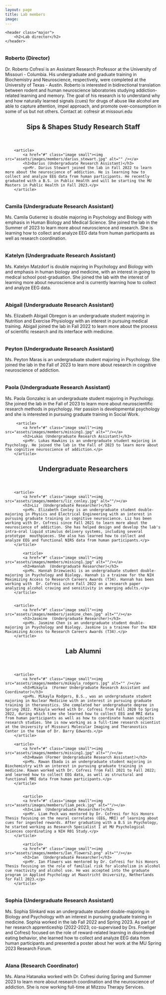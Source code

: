 ```yaml
---
layout: page
title: Lab members
image: 
---
```

<section>

	<header class="major">
		<h2>Lab director</h2>
	</header>
	
	
<div>
			<a href="#" class="image small"><img src="assets/images/members/roberto_cofresi.png" alt="" /></a>
			<h3>Roberto (Director)</h3>
			<p>Dr. Roberto Cofresí is an Assistant Research Professor at the University of Missouri - Columbia. His undergraduate and graduate training in Biochemistry and Neuroscience, respectively, were completed at the University of Texas - Austin. Roberto is interested in  bidirectional translation between rodent and human neuroscience laboratories studying addiction-related learning and memory. The goal of his research is to understand why and how naturally learned signals (cues) for drugs of abuse like alcohol are able to capture attention, impel approach, and promote over-consumption in some of us but not others. Contact at: cofresir at missouri.edu</p>
		
</div>
</section>
		
		
		
		
<section>
	<header class="major">
		<h2>Sips & Shapes Study Research Staff </h2>
	</header>
	
<div class="posts">
	
		<article>
			<a href="#" class="image small"><img src="assets/images/members/darius_stewart.jpg" alt="" /></a>
			<h3>Darius (Undergraduate Research Assistant)</h3>
			<p>Mr. Darius Stewart joined the lab in Fall 2022 to learn more about the neuroscience of addiction. He is learning how to collect and analyze EEG data from human participants. He recently graduated with a B.S. in Public Health and will be starting the MU Masters in Public Health in Fall 2023.</p>
		</article>

  <article>
			<a href="#" class="image small"><img src="assets/images/members/Professional_Headshot_Camila.jpg" alt=""/></a>
			<h3>Camila (Undergraduate Research Assistant)</h3>
			<p>Ms. Camila Gutierrez is double majoring in Psychology and Biology with emphasis in Human Biology and Medical Science. She joined the lab in the Summer of 2023 to learn more about neuroscience and research. She is learning how to collect and analyze EEG data from human participants as well as research coordination.</p>
		</article>

  <article>
			<a href="#" class="image small"><img src="assets/images/members/katelyn-matzdorf.jpg" alt=""/></a>
			<h3>Katelyn (Undergraduate Research Assistant)</h3>
			<p>Ms. Katelyn Matzdorf is double majoring in Psychology and Biology with and emphasis in human biology and medicine, with an interest in going to medical school post-graduation. She joined the lab with the interest of learning more about neuroscience and is currently learning how to collect and analyze EEG data.</p>
		</article>
		
  <article>
			<a href="#" class="image small"><img src="assets/images/members/abigail_obregon.jpg" alt=""/></a>
			<h3>Abigail (Undergraduate Research Assistant)</h3>
			<p>Ms. Elizabeth Abigail Obregon is an undergraduate student majoring in Nutrition and Exercise Physiology with an interest in pursuing medical training. Abigail joined the lab in Fall 2022 to learn more about the process of scientific research and its interface with medicine. </p>
		</article>

  
  <article>
			<a href="#" class="image small"><img src="assets/images/members/missing1.jpg" alt=""/></a>
			<h3>Peyton (Undergraduate Research Assistant)</h3>
			<p>Ms. Peyton Maras is an undergraduate student majoring in Psychology. She joined the lab in the Fall of 2023 to learn more about research in cognitive neuroscience of addiction.</p>
		</article>

  <article>
			<a href="#" class="image small"><img src="assets/images/members/missing1.jpg" alt=""/></a>
			<h3>Paola (Undergraduate Research Assistant)</h3>
			<p>Ms. Paola Gonzalez is an undergraduate student majoring in Psychology. She joined the lab in the Fall of 2023 to learn more about neuroscientific research methods in psychology. Her passion is developmental psychology and she is interested in pursuing graduate training in Social Work.</p>
		</article>
  
		 <article>
			<a href="#" class="image small"><img src="assets/images/members/missing1.jpg" alt=""/></a>
			<h3>Lukas (Undergraduate Research Assistant)</h3>
			<p>Mr. Lukas Hawkins is an undergraduate student majoring in Psychology. He joined the lab in the Fall of 2023 to learn more about the cognitive neuroscience of addiction.</p>
		</article>
			
		
		
		
		
		
			
		
		

</div>
</section>





		
<section>
	<header class="major">
		<h2>Undergraduate Researchers </h2>
	</header>
	
<div class="posts">

		<article>
			<a href="#" class="image small"><img src="assets/images/members/liz_conley.jpg" alt=""/></a>
			<h3>Liz  (Undergraduate Researcher)</h3>
			<p>Ms. Elizabeth Conley is an undergraduate student double-majoring in Physics and Electrical Engineering with an interest in pursuing graduate training in cognitive neuroscience. Liz has been working with Dr. Cofresi since Fall 2021 to learn more about the neuroscience of addiction. She has helped design and develop the lab's intra-oral liquid stimulus delivery systems, including several prototype  mouthpieces. She also has learned how to collect and analyze EEG and functional NIRS data from human participants.</p>
		</article>
		
			<article>
			<a href="#" class="image small"><img src="assets/images/members/missing1.jpg" alt=""/></a>
			<h3>Hannah  (Undergraduate Researcher)</h3>
			<p>Ms. Hannah Drzewiecki is an undergraduate student double-majoring in Psychology and Biology. Hannah is a trainee for the NIH Maximizing Access to Research Careers Awards (T34). Hannah has been working with  Dr. Cofresi since Fall 2022 on a research paper analyzing alcohol craving and sensitivity in emerging adults.</p>
		</article>
		
		
		<article>
			<a href="#" class="image small"><img src="assets/images/members/jasmine_chen.jpg" alt=""/></a>
			<h3>Jasmine  (Undergraduate Researcher)</h3>
			<p>Ms. Jasmine Chen is an undergraduate student double-majoring in Psychology and Biology. Jasmine is a trainee for the NIH Maximizing Access to Research Careers Awards (T34).</p>
		</article>
		

</div>
</section>




		
<section>
	<header class="major">
		<h2>Lab Alumni </h2>
	</header>
	
<div class="posts">

		<article>
			<a href="#" class="image small"><img src="assets/images/members/mikayla_rodgers.jpg" alt="" /></a>
			<h3>Mikayla  (Former Undergraduate Research Assistant and Coordinator)</h3>
			<p>Ms. Mikayla Rodgers, B.S., was an undergraduate student majoring in Nuclear Medicine with an interest in pursuing graduate training in theranostics. She completed her undergraduate degree in Spring 2022. Mikayla worked with Dr. Cofresi from Fall 2020 to Spring 2022, during which time she learned how to collect EEG and MRI data from human participants as well as how to coordinate human subjects research studies. She is now working as a full-time research scientist at the University of Missouri Molecular Imaging and Theranostics Center in the team of Dr. Barry Edwards.</p>
		</article>
		
		<article>
			<a href="#" class="image small"><img src="assets/images/members/missing1.jpg" alt=""/></a>
			<h3>Rawan (Former Undergraduate Research Assistant)</h3>
			<p>Ms. Rawan Ebada is an undergraduate student majoring in Biochemistry with an interest in pursuing graduate training in medicine. Rawan worked with Dr. Cofresi from Fall 2021 to Fall 2022; and learned how to collect EEG data, as well as structural and functional MRI data from human participants.</p>
		</article>
		
		
			<article>
			<a href="#" class="image small"><img src="assets/images/members/liam_peck.jpg" alt=""/></a>
			<h3>Liam  (Undergraduate Researcher)</h3>
			<p>Mr. Liam Peck was mentored by Dr. Cofresi for his Honors Thesis focusing on the neural correlates (EEG, MRI) of learning about cues for ingested rewards. After graduating with a B.S in Psychology, he started working as Research Specialist I at MU Psychological Sciences coordinating a NIH R01 Study.</p>
		</article>
		
			<article>
			<a href="#" class="image small"><img src="assets/images/members/Ian_flowers2.png" alt=""/></a>
			<h3>Ian  (Undergraduate Researcher)</h3>
			<p>Mr. Ian Flowers was mentored by Dr. Cofresi for his Honors Thesis focusing on the role of familial risk for alcoholism in alcohol cue reactivity and alcohol use. He was accepted into the graduate program in Applied Psychology at Maastricht University, Netherlands for Fall 2023.</p>
		</article>
  
  <article>
			<a href="#" class="image small"><img src="assets/images/members/sophia_slinkard.jpg" alt=""/></a>
			<h3>Sophia (Undergraduate Research Assistant)</h3>
			<p>Ms. Sophia Slinkard was an undergraduate student double-majoring in Biology and Psychology with an interest in pursuing graduate training in medicine. Sophia worked in the lab Fall 2022 and Spring 2023. As part of her research apprenticeship (2022-2023; co-supervised by Drs. Froeliger and Cofresi) focused on the role of reward-related learning in disordered eating behavior, she learned how to collect and analyze EEG data from human participants and presented a poster about her work at the MU Spring 2023 Research Forum.</p>
		</article>

  <article>
			<a href="#" class="image small"><img src="assets/images/members/alana-hatanaka.jpg" alt="" /></a>
			<h3>Alana (Research Coordinator)</h3>
			<p>Ms. Alana Hatanaka worked with Dr. Cofresi during Spring and Summer 2023 to learn more about research coordination and the neuroscience of addiction. She is now working full-time at Mizzou Therapy Services. </p>
		</article>

</div>
</section>


